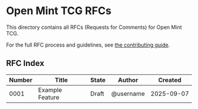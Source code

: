 # Open Mint TCG RFCs

This directory contains all RFCs (Requests for Comments) for Open Mint TCG.

For the full RFC process and guidelines, see [the contributing guide](../CONTRIBUTING.md).

## RFC Index

| Number | Title | State | Author | Created |
|--------|-------|-------|--------|---------|
| 0001   | Example Feature | Draft | @username | 2025-09-07 |
<!-- Add new RFCs below this line -->
